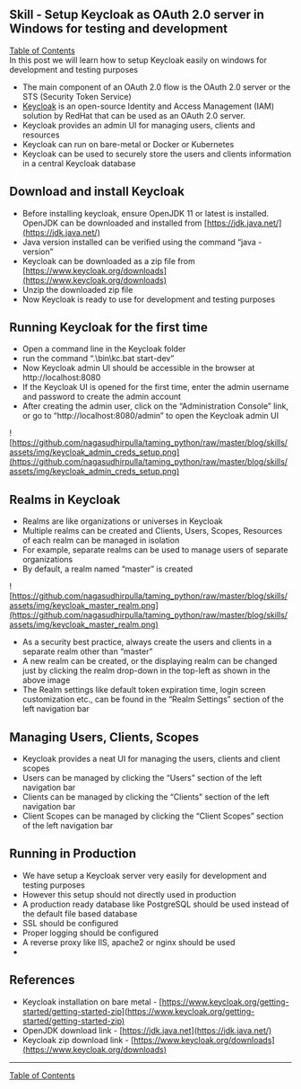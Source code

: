## Skill - Setup Keycloak as OAuth 2.0 server in Windows for testing and development

[Table of Contents](https://nagasudhir.blogspot.com/2020/04/taming-python-table-of-contents.html)
<br>
In this post we will learn how to setup Keycloak easily on windows for development and testing purposes

- The main component of an OAuth 2.0 flow is the OAuth 2.0 server or the STS (Security Token Service)
- [Keycloak](https://www.keycloak.org/) is an open-source Identity and Access Management (IAM) solution by RedHat that can be used as an OAuth 2.0 server.
- Keycloak provides an admin UI for managing users, clients and resources
- Keycloak can run on bare-metal or Docker or Kubernetes
- Keycloak can be used to securely store the users and clients information in a central Keycloak database

## Download and install Keycloak
- Before installing keycloak, ensure OpenJDK 11 or latest is installed. OpenJDK can be downloaded and installed from [https://jdk.java.net/](https://jdk.java.net/)
- Java version installed can be verified using the command “java -version”
- Keycloak can be downloaded as a zip file from [https://www.keycloak.org/downloads](https://www.keycloak.org/downloads)
- Unzip the downloaded zip file
- Now Keycloak is ready to use for development and testing purposes

## Running Keycloak for the first time
- Open a command line in the Keycloak folder
- run the command “.\bin\kc.bat start-dev”
- Now Keycloak admin UI should be accessible in the browser at http://localhost:8080
- If the Keycloak UI is opened for the first time, enter the admin username and password to create the admin account
- After creating the admin user, click on the “Administration Console” link, or go to “http://localhost:8080/admin” to open the Keycloak admin UI

![https://github.com/nagasudhirpulla/taming_python/raw/master/blog/skills/assets/img/keycloak_admin_creds_setup.png](https://github.com/nagasudhirpulla/taming_python/raw/master/blog/skills/assets/img/keycloak_admin_creds_setup.png)
## Realms in Keycloak
- Realms are like organizations or universes in Keycloak
- Multiple realms can be created and Clients, Users, Scopes, Resources of each realm can be managed in isolation
- For example, separate realms can be used to manage users of separate organizations
- By default, a realm named “master” is created

![https://github.com/nagasudhirpulla/taming_python/raw/master/blog/skills/assets/img/keycloak_master_realm.png](https://github.com/nagasudhirpulla/taming_python/raw/master/blog/skills/assets/img/keycloak_master_realm.png)
- As a security best practice, always create the users and clients in a separate realm other than “master”
- A new realm can be created, or the displaying realm can be changed just by clicking the realm drop-down in the top-left as shown in the above image
- The Realm settings like default token expiration time, login screen customization etc., can be found in the “Realm Settings” section of the left navigation bar

## Managing Users, Clients, Scopes
- Keycloak provides a neat UI for managing the users, clients and client scopes
- Users can be managed by clicking the “Users” section of the left navigation bar
- Clients can be managed by clicking the “Clients” section of the left navigation bar
- Client Scopes can be managed by clicking the “Client Scopes” section of the left navigation bar

## Running in Production
* We have setup a Keycloak server very easily for development and testing purposes
* However this setup should not directly used in production
* A production ready database like PostgreSQL should be used instead of the default file based database
* SSL should be configured
* Proper logging should be configured
* A reverse proxy like IIS, apache2 or nginx should be used
* 

## References
- Keycloak installation on bare metal - [https://www.keycloak.org/getting-started/getting-started-zip](https://www.keycloak.org/getting-started/getting-started-zip)
- OpenJDK download link - [https://jdk.java.net](https://jdk.java.net/)
- Keycloak zip download link - [https://www.keycloak.org/downloads](https://www.keycloak.org/downloads)

<hr/>

[Table of Contents](https://nagasudhir.blogspot.com/2020/04/taming-python-table-of-contents.html)

<!--stackedit_data:
eyJoaXN0b3J5IjpbODg4OTA3MDExLDE4NTkzNjA0MjddfQ==
-->